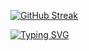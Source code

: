[![GitHub Streak](https://streak-stats.demolab.com/?user=TuanAnhNQ333)](https://git.io/streak-stats)

  [![Typing SVG](https://readme-typing-svg.demolab.com/?lines=Hello+everyone;Welcome+to+my+profile)](https://git.io/typing-svg)

<!---

TuanAnhNQ333/TuanAnhNQ333 is a ✨ special ✨ repository because its `README.md` (this file) appears on your GitHub profile.
You can click the Preview link to take a look at your changes.
--->
